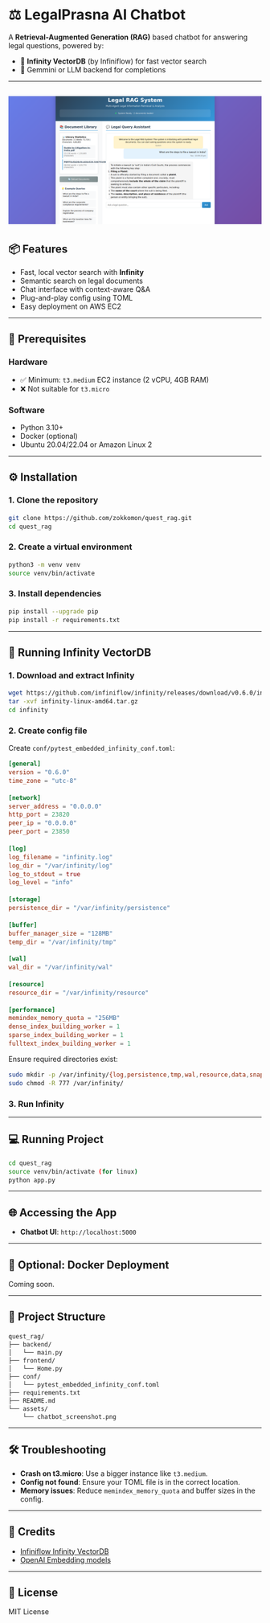 # ⚖️ LegalPrasna AI Chatbot

A **Retrieval-Augmented Generation (RAG)** based chatbot for answering legal questions, powered by:

- 🧠 **Infinity VectorDB** (by Infiniflow) for fast vector search
- 🧾 Gemmini or LLM backend for completions

---

![Chatbot Demo](assests/chatbot_screenshot.png)
---

## 📦 Features

- Fast, local vector search with **Infinity**
- Semantic search on legal documents
- Chat interface with context-aware Q&A
- Plug-and-play config using TOML
- Easy deployment on AWS EC2

---

## 🧰 Prerequisites

### Hardware
- ✅ Minimum: `t3.medium` EC2 instance (2 vCPU, 4GB RAM)
- ❌ Not suitable for `t3.micro`

### Software
- Python 3.10+
- Docker (optional)
- Ubuntu 20.04/22.04 or Amazon Linux 2

---

## ⚙️ Installation

### 1. Clone the repository
```bash
git clone https://github.com/zokkomon/quest_rag.git
cd quest_rag
````

### 2. Create a virtual environment

```bash
python3 -m venv venv
source venv/bin/activate
```

### 3. Install dependencies

```bash
pip install --upgrade pip
pip install -r requirements.txt
```
---

## 🔌 Running Infinity VectorDB

### 1. Download and extract Infinity

```bash
wget https://github.com/infiniflow/infinity/releases/download/v0.6.0/infinity-linux-amd64.tar.gz
tar -xvf infinity-linux-amd64.tar.gz
cd infinity
```

### 2. Create config file

Create `conf/pytest_embedded_infinity_conf.toml`:

```toml
[general]
version = "0.6.0"
time_zone = "utc-8"

[network]
server_address = "0.0.0.0"
http_port = 23820
peer_ip = "0.0.0.0"
peer_port = 23850

[log]
log_filename = "infinity.log"
log_dir = "/var/infinity/log"
log_to_stdout = true
log_level = "info"

[storage]
persistence_dir = "/var/infinity/persistence"

[buffer]
buffer_manager_size = "128MB"
temp_dir = "/var/infinity/tmp"

[wal]
wal_dir = "/var/infinity/wal"

[resource]
resource_dir = "/var/infinity/resource"

[performance]
memindex_memory_quota = "256MB"
dense_index_building_worker = 1
sparse_index_building_worker = 1
fulltext_index_building_worker = 1
```

Ensure required directories exist:

```bash
sudo mkdir -p /var/infinity/{log,persistence,tmp,wal,resource,data,snapshot}
sudo chmod -R 777 /var/infinity/
```

### 3. Run Infinity
---

## 💻 Running Project

```bash
cd quest_rag
source venv/bin/activate (for linux)
python app.py
```

---

## 🌐 Accessing the App

* **Chatbot UI**: `http://localhost:5000`

---

## 🐳 Optional: Docker Deployment

Coming soon.

---

## 📂 Project Structure

```
quest_rag/
├── backend/
│   └── main.py
├── frontend/
│   └── Home.py
├── conf/
│   └── pytest_embedded_infinity_conf.toml
├── requirements.txt
├── README.md
└── assets/
    └── chatbot_screenshot.png
```

---

## 🛠️ Troubleshooting

* **Crash on t3.micro**: Use a bigger instance like `t3.medium`.
* **Config not found**: Ensure your TOML file is in the correct location.
* **Memory issues**: Reduce `memindex_memory_quota` and buffer sizes in the config.

---

## 🤝 Credits

* [Infiniflow Infinity VectorDB](https://github.com/infiniflow/infinity)
* [OpenAI Embedding models](https://platform.openai.com)

---

## 📜 License

MIT License
